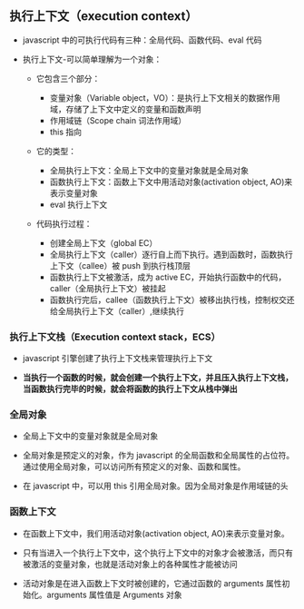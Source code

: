 ## 执行上下文（execution context）

- javascript 中的可执行代码有三种：全局代码、函数代码、eval 代码

- 执行上下文-可以简单理解为一个对象：

  - 它包含三个部分：

    - 变量对象（Variable object，VO）：是执行上下文相关的数据作用域，存储了上下文中定义的变量和函数声明
    - 作用域链（Scope chain 词法作用域）
    - this 指向

  - 它的类型：

    - 全局执行上下文：全局上下文中的变量对象就是全局对象
    - 函数执行上下文：函数上下文中用活动对象(activation object, AO)来表示变量对象
    - eval 执行上下文

  - 代码执行过程：

    - 创建全局上下文（global EC）
    - 全局执行上下文（caller）逐行自上而下执行。遇到函数时，函数执行上下文（callee）被 push 到执行栈顶层
    - 函数执行上下文被激活，成为 active EC，开始执行函数中的代码，caller（全局执行上下文）被挂起
    - 函数执行完后，callee（函数执行上下文）被移出执行栈，控制权交还给全局执行上下文（caller）,继续执行

### 执行上下文栈（Execution context stack，ECS）

- javascript 引擎创建了执行上下文栈来管理执行上下文

- **当执行一个函数的时候，就会创建一个执行上下文，并且压入执行上下文栈，当函数执行完毕的时候，就会将函数的执行上下文从栈中弹出**

### 全局对象

- 全局上下文中的变量对象就是全局对象

- 全局对象是预定义的对象，作为 javascript 的全局函数和全局属性的占位符。通过使用全局对象，可以访问所有预定义的对象、函数和属性。

- 在 javascript 中，可以用 this 引用全局对象。因为全局对象是作用域链的头

### 函数上下文

- 在函数上下文中，我们用活动对象(activation object, AO)来表示变量对象。

- 只有当进入一个执行上下文中，这个执行上下文中的对象才会被激活，而只有被激活的变量对象，也就是活动对象上的各种属性才能被访问

- 活动对象是在进入函数上下文时被创建的，它通过函数的 arguments 属性初始化。arguments 属性值是 Arguments 对象
